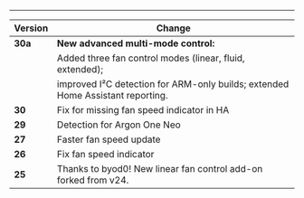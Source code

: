 ---
| Version   | Change |
| --------- | ------ |
| **30a**   | **New advanced multi-mode control:** <br>
|           | Added three fan control modes (linear, fluid, extended); <br>
|           | improved I²C detection for ARM-only builds; extended Home Assistant reporting. |
| **30**    | Fix for missing fan speed indicator in HA |
| **29**    | Detection for Argon One Neo |
| **27**    | Faster fan speed update |
| **26**    | Fix fan speed indicator |
| **25**    | Thanks to byod0! New linear fan control add-on forked from v24. |
